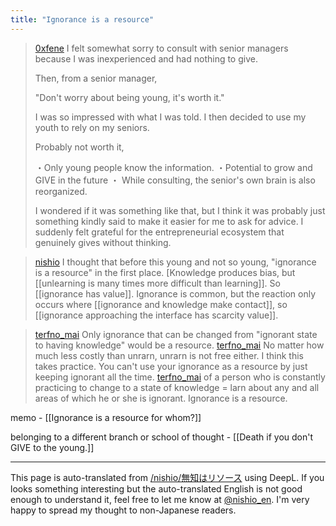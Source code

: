 ```yaml
---
title: "Ignorance is a resource"
---
```


> [0xfene](https://x.com/0xfene/status/1822200742762938634) I felt somewhat sorry to consult with senior managers because I was inexperienced and had nothing to give.
>
>  Then, from a senior manager,
>
>  "Don't worry about being young, it's worth it."
>
>  I was so impressed with what I was told. I then decided to use my youth to rely on my seniors.
>
>  Probably not worth it,
>
>  ・Only young people know the information.
>  ・Potential to grow and GIVE in the future
>  ・ While consulting, the senior's own brain is also reorganized.
>
>  I wondered if it was something like that, but I think it was probably just something kindly said to make it easier for me to ask for advice. I suddenly felt grateful for the entrepreneurial ecosystem that genuinely gives without thinking.


> [nishio](https://x.com/nishio/status/1822200742762938634) I thought that before this young and not so young, "ignorance is a resource" in the first place. [Knowledge produces bias, but [[unlearning is many times more difficult than learning]]. So [[ignorance has value]]. Ignorance is common, but the reaction only occurs where [[ignorance and knowledge make contact]], so [[ignorance approaching the interface has scarcity value]].


> [terfno_mai](https://x.com/terfno_mai/status/1822275980008067201) Only ignorance that can be changed from "ignorant state to having knowledge" would be a resource.
> [terfno_mai](https://x.com/terfno_mai/status/1822275982952202752) No matter how much less costly than unrarn, unrarn is not free either. I think this takes practice. You can't use your ignorance as a resource by just keeping ignorant all the time.
> [terfno_mai](https://x.com/terfno_mai/status/1822275985691045957) of a person who is constantly practicing to change to a state of knowledge = larn about any and all areas of which he or she is ignorant. Ignorance is a resource.


memo
    - [[Ignorance is a resource for whom?]]

belonging to a different branch or school of thought
    - [[Death if you don't GIVE to the young.]]

---
This page is auto-translated from [/nishio/無知はリソース](https://scrapbox.io/nishio/無知はリソース) using DeepL. If you looks something interesting but the auto-translated English is not good enough to understand it, feel free to let me know at [@nishio_en](https://twitter.com/nishio_en). I'm very happy to spread my thought to non-Japanese readers.